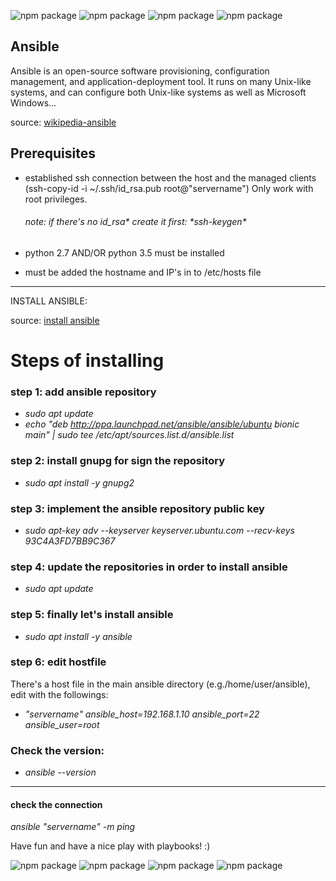 ![npm package](https://img.shields.io/badge/ubuntu-16.04.6-purple.svg)
![npm package](https://img.shields.io/badge/ansible-2.9.23-black.svg)
![npm package](https://img.shields.io/badge/python-2.7.12-blue.svg)
![npm package](https://img.shields.io/badge/openssh-7.2p2-yellow.svg)


<h2>Ansible</h2>

Ansible is an open-source software provisioning, configuration management, and application-deployment tool. It runs on many
Unix-like systems, and can configure both Unix-like systems as well as Microsoft Windows...

source: [wikipedia-ansible](https://en.wikipedia.org/wiki/Ansible_(software))

<h2>Prerequisites</h2>

  - established ssh connection between the host and the managed clients (ssh-copy-id -i ~/.ssh/id_rsa.pub root@"servername")
    Only work with root privileges.
    <h6>note: if there's no id_rsa* create it first: *ssh-keygen*</h6>
    
  - python 2.7 AND/OR python 3.5 must be installed

  - must be added the hostname and IP's in to /etc/hosts file

------------------------------------------------------------------------
INSTALL ANSIBLE:

source: [install ansible](https://computingforgeeks.com/how-to-install-ansible-awx-on-debian-buster/)

<h1>Steps of installing</h1>

<h3>step 1: add ansible repository</h3>

- *sudo apt update*
- *echo "deb http://ppa.launchpad.net/ansible/ansible/ubuntu bionic main" | sudo tee /etc/apt/sources.list.d/ansible.list*

<h3>step 2: install gnupg for sign the repository</h3>

- *sudo apt install -y gnupg2*

<h3>step 3: implement the ansible repository public key</h3>

- *sudo apt-key adv --keyserver keyserver.ubuntu.com --recv-keys 93C4A3FD7BB9C367*

<h3>step 4: update the repositories in order to install ansible</h3>

- *sudo apt update*

<h3>step 5: finally let's install ansible</h3>

- *sudo apt install -y ansible*

<h3>step 6: edit hostfile</h3>

There's a host file in the main ansible directory (e.g./home/user/ansible), edit with the followings:
    
- *"servername" ansible_host=192.168.1.10 ansible_port=22 ansible_user=root*

<h3>Check the version:</h3>

- *ansible --version*

------------------------------------------------------------------------
<h4>check the connection</h4>

*ansible "servername" -m ping*

Have fun and have a nice play with playbooks! :)

![npm package](https://img.shields.io/badge/ubuntu-16.04.6-purple.svg)
![npm package](https://img.shields.io/badge/ansible-2.9.23-black.svg)
![npm package](https://img.shields.io/badge/python-2.7.12-blue.svg)
![npm package](https://img.shields.io/badge/openssh-7.2p2-yellow.svg)
